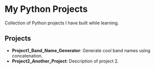 # My Python Projects

Collection of Python projects I have built while learning.

## Projects

- **Project1_Band_Name_Generator**: Generate cool band names using concatenation.
- **Project2_Another_Project**: Description of project 2.
